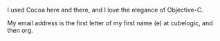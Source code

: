

I used Cocoa here and there, and I love the elegance of Objective-C. 

My email address is the first letter of my first name (e) at cubelogic, and then org.
